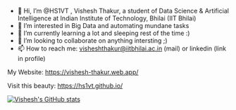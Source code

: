 - 👋 Hi, I’m @HS1VT , Vishesh Thakur, a student of Data Science & Artificial Intelligence at Indian Institute of Technology, Bhilai (IIT Bhilai)
- 👀 I’m interested in Big Data and automating mundane tasks
- 🌱 I’m currently learning a lot and sleeping rest of the time :)
- 💞️ I’m looking to collaborate on anything intersting ;)
- 📫 How to reach me: visheshthakur@iitbhilai.ac.in (mail) or linkedin (link in profile)

My Website: https://vishesh-thakur.web.app/

Visit this beauty: https://hs1vt.github.io/

[![Vishesh's GitHub stats](https://github-readme-stats.vercel.app/api?username=HS1VT)](https://github.com/anuraghazra/github-readme-stats)

<!---
HS1VT/HS1VT is a ✨ special ✨ repository because its `README.md` (this file) appears on your GitHub profile.
You can click the Preview link to take a look at your changes.
--->
